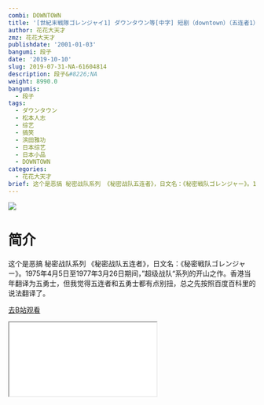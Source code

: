 ```yaml
---
combi: DOWNTOWN
title: '[世紀末戦隊ゴレンジャイ1] ダウンタウン等[中字] 短剧（downtown）（五连者1）'
author: 花花大天才
zmz: 花花大天才
publishdate: '2001-01-03'
bangumi: 段子
date: '2019-10-10'
slug: 2019-07-31-NA-61604814
description: 段子&#8226;NA
weight: 8990.0
bangumis:
  - 段子
tags:
  - ダウンタウン
  - 松本人志
  - 综艺
  - 搞笑
  - 滨田雅功
  - 日本综艺
  - 日本小品
  - DOWNTOWN
categories:
  - 花花大天才
brief: 这个是恶搞 秘密战队系列 《秘密战队五连者》，日文名：《秘密戦队ゴレンジャー》。1975年4月5日至1977年3月26日期间，”超级战队“系列的开山之作。香港当年翻译为五勇士，但我觉得五连者和五勇士都有点别扭，总之先按照百度百科里的说法翻译了。
---
```

![](https://raw.githubusercontent.com/tcgriffith/owaraisite/master/static/tmpimg/ee6f2396804c54ac50f5e499fc1e5651ff9270d8.jpg.480.jpg)
# 简介  
这个是恶搞 秘密战队系列
《秘密战队五连者》，日文名：《秘密戦队ゴレンジャー》。1975年4月5日至1977年3月26日期间，”超级战队“系列的开山之作。香港当年翻译为五勇士，但我觉得五连者和五勇士都有点别扭，总之先按照百度百科里的说法翻译了。  

[去B站观看](https://www.bilibili.com/video/av61604814/)
<div class ="resp-container"><iframe class="testiframe" src="//player.bilibili.com/player.html?aid=61604814"", scrolling="no", allowfullscreen="true" > </iframe></div> 
